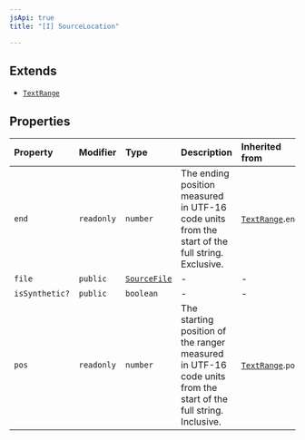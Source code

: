 ```yaml
---
jsApi: true
title: "[I] SourceLocation"

---
```

## Extends

- [`TextRange`](TextRange.md)

## Properties

| Property | Modifier | Type | Description | Inherited from |
| :------ | :------ | :------ | :------ | :------ |
| `end` | `readonly` | `number` | The ending position measured in UTF-16 code units from the start of the full string. Exclusive. | [`TextRange`](TextRange.md).`end` |
| `file` | `public` | [`SourceFile`](SourceFile.md) | - | - |
| `isSynthetic?` | `public` | `boolean` | - | - |
| `pos` | `readonly` | `number` | The starting position of the ranger measured in UTF-16 code units from the start of the full string. Inclusive. | [`TextRange`](TextRange.md).`pos` |
